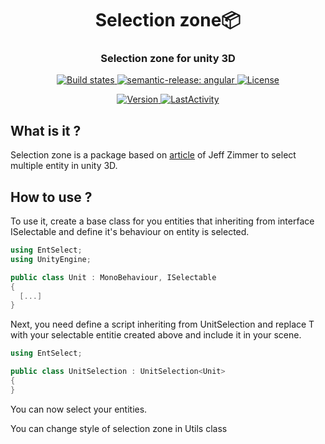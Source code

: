 <h1 align="center" style="border-bottom: none;">Selection zone📦 </h1>
<h3 align="center">Selection zone for unity 3D</h3>
<p align="center">
  <a href="https://github.com/semantic-release/semantic-release/actions?query=workflow%3ATest+branch%3Amaster">
    <img alt="Build states" src="https://github.com/semantic-release/semantic-release/workflows/Test/badge.svg">
  </a>
  <a href="https://github.com/semantic-release/semantic-release/actions?query=workflow%3ATest+branch%3Amaster">
    <img alt="semantic-release: angular" src="https://img.shields.io/badge/semantic--release-angular-e10079?logo=semantic-release">
  </a>
  <a href="LICENSE">
    <img alt="License" src="https://img.shields.io/badge/License-MIT-blue.svg">
  </a>
</p>
<p align="center">
  <a href="package.json">
    <img alt="Version" src="https://img.shields.io/github/package-json/v/OpenSourceUnityPackage/SelectionZone">
  </a>
  <a href="#LastActivity">
    <img alt="LastActivity" src="https://img.shields.io/github/last-commit/OpenSourceUnityPackage/SelectionZone">
  </a>
</p>

## What is it ?
Selection zone is a package based on [article](https://hyunkell.com/blog/rts-style-unit-selection-in-unity-5/) of Jeff Zimmer to select multiple entity in unity 3D.

## How to use ?
To use it, create a base class for you entities that inheriting from interface ISelectable and define it's behaviour on entity is selected.
```C#
using EntSelect;
using UnityEngine;

public class Unit : MonoBehaviour, ISelectable
{
  [...]
}
```
Next, you need define a script inheriting from UnitSelection<T> and replace T with your selectable entitie created above and include it in your scene.
```C#
using EntSelect;

public class UnitSelection : UnitSelection<Unit> 
{
}
```

You can now select your entities.

You can change style of selection zone in Utils class
 